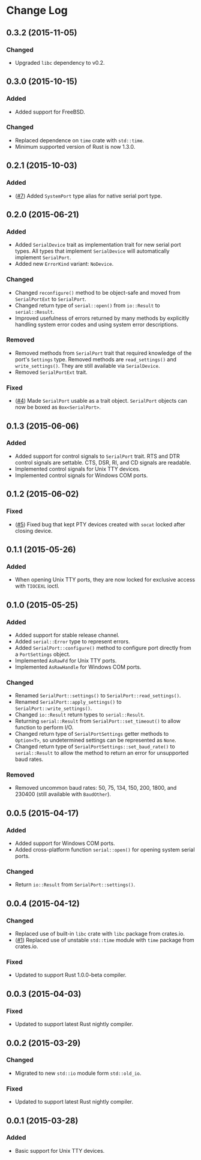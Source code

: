 # Change Log

## 0.3.2 (2015-11-05)
### Changed
* Upgraded `libc` dependency to v0.2.

## 0.3.0 (2015-10-15)
### Added
* Added support for FreeBSD.

### Changed
* Replaced dependence on `time` crate with `std::time`.
* Minimum supported version of Rust is now 1.3.0.

## 0.2.1 (2015-10-03)
### Added
* ([#7](https://github.com/dcuddeback/serial-rs/issues/7))
  Added `SystemPort` type alias for native serial port type.

## 0.2.0 (2015-06-21)
### Added
* Added `SerialDevice` trait as implementation trait for new serial port types. All types that
  implement `SerialDevice` will automatically implement `SerialPort`.
* Added new `ErrorKind` variant: `NoDevice`.

### Changed
* Changed `reconfigure()` method to be object-safe and moved from `SerialPortExt` to `SerialPort`.
* Changed return type of `serial::open()` from `io::Result` to `serial::Result`.
* Improved usefulness of errors returned by many methods by explicitly handling system error codes
  and using system error descriptions.

### Removed
* Removed methods from `SerialPort` trait that required knowledge of the port's `Settings` type.
  Removed methods are `read_settings()` and `write_settings()`. They are still available via
  `SerialDevice`.
* Removed `SerialPortExt` trait.

### Fixed
* ([#4](https://github.com/dcuddeback/serial-rs/issues/4))
  Made `SerialPort` usable as a trait object. `SerialPort` objects can now be boxed as
  `Box<SerialPort>`.

## 0.1.3 (2015-06-06)
### Added
* Added support for control signals to `SerialPort` trait. RTS and DTR control signals are settable.
  CTS, DSR, RI, and CD signals are readable.
* Implemented control signals for Unix TTY devices.
* Implemented control signals for Windows COM ports.

## 0.1.2 (2015-06-02)
### Fixed
* ([#5](https://github.com/dcuddeback/serial-rs/issues/5))
  Fixed bug that kept PTY devices created with `socat` locked after closing device.

## 0.1.1 (2015-05-26)
### Added
* When opening Unix TTY ports, they are now locked for exclusive access with `TIOCEXL` ioctl.

## 0.1.0 (2015-05-25)
### Added
* Added support for stable release channel.
* Added `serial::Error` type to represent errors.
* Added `SerialPort::configure()` method to configure port directly from a `PortSettings` object.
* Implemented `AsRawFd` for Unix TTY ports.
* Implemented `AsRawHandle` for Windows COM ports.

### Changed
* Renamed `SerialPort::settings()` to `SerialPort::read_settings()`.
* Renamed `SerialPort::apply_settings()` to `SerialPort::write_settings()`.
* Changed `io::Result` return types to `serial::Result`.
* Returning `serial::Result` from `SerialPort::set_timeout()` to allow function to perform I/O.
* Changed return type of `SerialPortSettings` getter methods to `Option<T>`, so undetermined
  settings can be represented as `None`.
* Changed return type of `SerialPortSettings::set_baud_rate()` to `serial::Result` to allow the
  method to return an error for unsupported baud rates.

### Removed
* Removed uncommon baud rates: 50, 75, 134, 150, 200, 1800, and 230400 (still available with
  `BaudOther`).

## 0.0.5 (2015-04-17)
### Added
* Added support for Windows COM ports.
* Added cross-platform function `serial::open()` for opening system serial ports.

### Changed
* Return `io::Result` from `SerialPort::settings()`.

## 0.0.4 (2015-04-12)
### Changed
* Replaced use of built-in `libc` crate with `libc` package from crates.io.
* ([#1](https://github.com/dcuddeback/serial-rs/issues/1))
  Replaced use of unstable `std::time` module with `time` package from crates.io.

### Fixed
* Updated to support Rust 1.0.0-beta compiler.

## 0.0.3 (2015-04-03)
### Fixed
* Updated to support latest Rust nightly compiler.

## 0.0.2 (2015-03-29)
### Changed
* Migrated to new `std::io` module form `std::old_io`.

### Fixed
* Updated to support latest Rust nightly compiler.

## 0.0.1 (2015-03-28)
### Added
* Basic support for Unix TTY devices.
